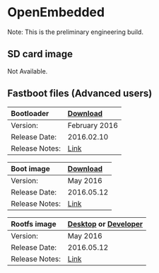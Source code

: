 # OpenEmbedded

Note: This is the preliminary engineering build. 

## SD card image

Not Available.

## Fastboot files (Advanced users)

|   Bootloader    |    [Download](http://builds.96boards.org/releases/dragonboard410c/linaro/rescue/latest/dragonboard410c_bootloader_emmc_linux-*.zip)    |
|:------------------|:-----------------------|
|Version:           |February 2016           |
|Release Date:      |2016.02.10              | 
|Release Notes:     |[Link](http://builds.96boards.org/releases/dragonboard410c/linaro/rescue/latest/)      |

|   Boot image    |    [Download](http://builds.96boards.org/snapshots/reference-platform/openembedded/dragonboard-410c/latest/boot-*.img)    |
|:------------------|:-----------------------|
|Version:           |May 2016           |
|Release Date:      |2016.05.12              | 
|Release Notes:     |[Link](http://builds.96boards.org/snapshots/reference-platform/openembedded/dragonboard-410c/latest/)      |

|   Rootfs image    |    [Desktop](http://builds.96boards.org/snapshots/reference-platform/openembedded/dragonboard-410c/latest/rpb-desktop-image-dragonboard-410c-*.rootfs.ext4.gz) or [Developer](http://builds.96boards.org/snapshots/reference-platform/openembedded/dragonboard-410c/latest/rpb-console-image-dragonboard-410c-*.rootfs.ext4.gz)   |
|:------------------|:----------------------------------|
|Version:           |May 2016                      |
|Release Date:      |2016.05.12                         | 
|Release Notes:     |[Link](http://builds.96boards.org/snapshots/reference-platform/openembedded/dragonboard-410c/latest/)      |
